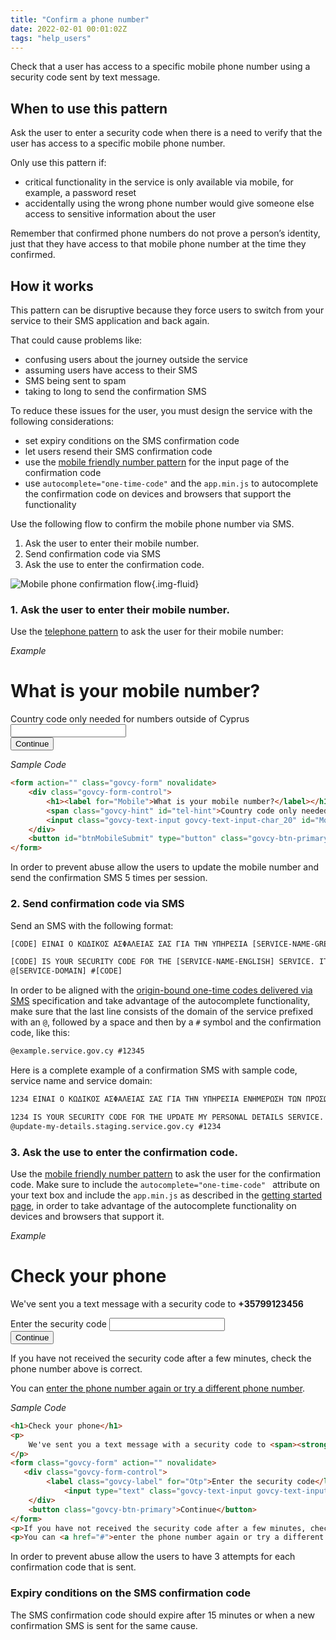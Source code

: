 ```yaml
---
title: "Confirm a phone number"
date: 2022-02-01 00:01:02Z
tags: "help_users"
---
```

Check that a user has access to a specific mobile phone number using a security code sent by text message.

## When to use this pattern

Ask the user to enter a security code when there is a need to verify that the user has access to a specific mobile phone number.

Only use this pattern if:

- critical functionality in the service is only available via mobile, for example, a password reset
- accidentally using the wrong phone number would give someone else access to sensitive information about the user

Remember that confirmed phone numbers do not prove a person’s identity, just that they have access to that mobile phone number at the time they confirmed.

## How it works

This pattern can be disruptive because they force users to switch from your service to their SMS application and back again.

That could cause problems like:

- confusing users about the journey outside the service
- assuming users have access to their SMS
- SMS being sent to spam
- taking to long to send the confirmation SMS

To reduce these issues for the user, you must design the service with the following considerations:

- set expiry conditions on the SMS confirmation code
- let users resend their SMS confirmation code
- use the [mobile friendly number pattern](../../components/text_input/#mobile-and-finger-friendly-numeric-inputs) for the input page of the confirmation code
- use `autocomplete="one-time-code"` and the `app.min.js` to autocomplete the confirmation code on devices and browsers that support the functionality

Use the following flow to confirm the mobile phone number via SMS.

1.  Ask the user to enter their mobile number.
2.  Send confirmation code via SMS
3.  Ask the use to enter the confirmation code.

![Mobile phone confirmation flow](../../img/phone_confirm_pattern.png){.img-fluid}

### 1\. Ask the user to enter their mobile number.
Use the [telephone pattern](../telephone/) to ask the user for their mobile number:

*Example*
<div class="govcy-container govcy-p-4  govcy-br-1 govcy-br-standard govcy-mb-4">
<form action="" class="govcy-form" novalidate>
    <div class="govcy-form-control">
        <h1><label for="Mobile">What is your mobile number?</label></h1>
        <span class="govcy-hint" id="tel-hint">Country code only needed for numbers outside of Cyprus</span>
        <input class="govcy-text-input govcy-text-input-char_20" id="Mobile" name="Mobile" type="tel" spellcheck="false" aria-describedby="tel-hint" autocomplete="tel">
    </div>
    <button id="btnMobileSubmit" type="button" class="govcy-btn-primary">Continue</button>
</form>
</div>

*Sample Code*
```html
<form action="" class="govcy-form" novalidate>
    <div class="govcy-form-control">
        <h1><label for="Mobile">What is your mobile number?</label></h1>
        <span class="govcy-hint" id="tel-hint">Country code only needed for numbers outside of Cyprus</span>
        <input class="govcy-text-input govcy-text-input-char_20" id="Mobile" name="Mobile" type="tel" spellcheck="false" aria-describedby="tel-hint" autocomplete="tel">
    </div>
    <button id="btnMobileSubmit" type="button" class="govcy-btn-primary  govcy-mb-4">Continue</button>
</form>
```

In order to prevent abuse allow the users to update the mobile number and send the confirmation SMS 5 times per session.  

### 2\. Send confirmation code via SMS

Send an SMS with the following format:

```html
[CODE] EINAI O KΩΔIKOΣ AΣΦAΛEIAΣ ΣAΣ ΓIA THN YΠHPEΣIA [SERVICE-NAME-GREEK]. ΛHΓEI ΣE 15 ΛEΠTA. 

[CODE] IS YOUR SECURITY CODE FOR THE [SERVICE-NAME-ENGLISH] SERVICE. IT EXPIRES IN 15 MINUTES. 
@[SERVICE-DOMAIN] #[CODE]
```

In order to be aligned with the [origin-bound one-time codes delivered via SMS](https://wicg.github.io/sms-one-time-codes/) specification and take advantage of the autocomplete functionality, make sure that the last line consists of the domain of the service prefixed with an `@`, followed by a space and then by a `#` symbol and the confirmation code, like this: 
```html
@example.service.gov.cy #12345
```

Here is a complete example of a confirmation SMS with sample code, service name and service domain: 

```html
1234 EINAI O KΩΔIKOΣ AΣΦAΛEIAΣ ΣAΣ ΓIA THN YΠHPEΣIA ENHMEPΩΣH TΩN ΠPOΣΩΠIKΩN MOY ΣTOIXEIΩN. ΛHΓEI ΣE 15 ΛEΠTA. 

1234 IS YOUR SECURITY CODE FOR THE UPDATE MY PERSONAL DETAILS SERVICE. IT EXPIRES IN 15 MINUTES. 
@update-my-details.staging.service.gov.cy #1234
```


### 3\. Ask the use to enter the confirmation code.

Use the [mobile friendly number pattern](../../components/text_input/#mobile-and-finger-friendly-numeric-inputs) to ask the user for the confirmation code. Make sure to include the `autocomplete="one-time-code" ` attribute on your text box and include the `app.min.js` as described in the [getting started page](../../getting_started/#css-and-javascript), in order to take advantage of the autocomplete functionality on devices and browsers that support it.

*Example*
<div class="govcy-container govcy-p-4 govcy-br-1 govcy-br-standard govcy-mb-4">
<h1>Check your phone</h1>
<p>
    We've sent you a text message with a security code to <span><strong>+35799123456</strong></span>
</p>
<form class="govcy-form" action="" novalidate>
   <div class="govcy-form-control">
        <label class="govcy-label" for="Otp">Enter the security code</label>
            <input type="text" class="govcy-text-input govcy-text-input-char_4 " id="Otp" name="Otp" value="" autocomplete="one-time-code" maxlength="4">
    </div>
    <button class="govcy-btn-primary">Continue</button>
</form>
<p>If you have not received the security code after a few minutes, check the phone number above is correct.</p>
<p>You can <a href="#">enter the phone number again or try a different phone number</a>.</p>
</div>


*Sample Code*
```html
<h1>Check your phone</h1>
<p>
    We've sent you a text message with a security code to <span><strong>+35799123456</strong></span>
</p>
<form class="govcy-form" action="" novalidate>
   <div class="govcy-form-control">
        <label class="govcy-label" for="Otp">Enter the security code</label>
            <input type="text" class="govcy-text-input govcy-text-input-char_4 " id="Otp" name="Otp" value="" autocomplete="one-time-code" maxlength="4">
    </div>
    <button class="govcy-btn-primary">Continue</button>
</form>
<p>If you have not received the security code after a few minutes, check the phone number above is correct.</p>
<p>You can <a href="#">enter the phone number again or try a different phone number</a>.</p>
```

In order to prevent abuse allow the users to have 3 attempts for each confirmation code that is sent. 

### Expiry conditions on the SMS confirmation code

The SMS confirmation code should expire after 15 minutes or when a new confirmation SMS is sent for the same cause. 